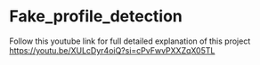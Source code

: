 # Fake_profile_detection
Follow this youtube link for full detailed explanation of this project https://youtu.be/XULcDyr4oiQ?si=cPvFwvPXXZqX05TL
